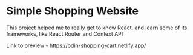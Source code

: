 # Simple Shopping Website

This project helped me to really get to know React, and learn some of its frameworks, like React Router and Context API

Link to preview - https://odin-shopping-cart.netlify.app/
